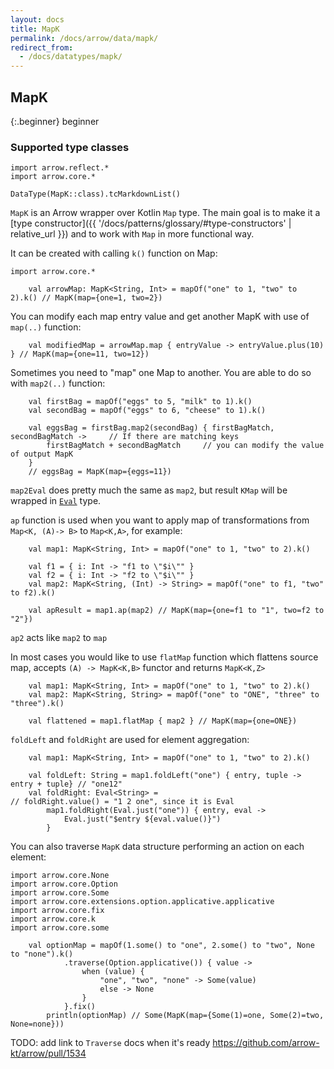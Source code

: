 ```yaml
---
layout: docs
title: MapK
permalink: /docs/arrow/data/mapk/
redirect_from:
  - /docs/datatypes/mapk/
---
```


## MapK

{:.beginner}
beginner

### Supported type classes

```kotlin:ank:replace
import arrow.reflect.*
import arrow.core.*

DataType(MapK::class).tcMarkdownList()
```

`MapK` is an Arrow wrapper over Kotlin `Map` type. The main goal is to make it a [type constructor]({{ '/docs/patterns/glossary/#type-constructors' | relative_url }})
and to work with `Map` in more functional way.

It can be created with calling `k()` function on Map:

```kotlin:ank
import arrow.core.*

    val arrowMap: MapK<String, Int> = mapOf("one" to 1, "two" to 2).k() // MapK(map={one=1, two=2})
```

You can modify each map entry value and get another MapK with use of `map(..)` function:

```kotlin:ank
    val modifiedMap = arrowMap.map { entryValue -> entryValue.plus(10) } // MapK(map={one=11, two=12})
```

Sometimes you need to "map" one Map to another. You are able to do so with `map2(..)` function:

```kotlin:ank
    val firstBag = mapOf("eggs" to 5, "milk" to 1).k()
    val secondBag = mapOf("eggs" to 6, "cheese" to 1).k()

    val eggsBag = firstBag.map2(secondBag) { firstBagMatch, secondBagMatch ->     // If there are matching keys
        firstBagMatch + secondBagMatch     // you can modify the value of output MapK
    }
    // eggsBag = MapK(map={eggs=11})
```

`map2Eval` does pretty much the same as `map2`, but result `KMap` will be wrapped in [`Eval`](https://arrow-kt.io/docs/arrow/core/eval/#eval) type.

`ap` function is used when you want to apply map of transformations from `Map<K, (A)-> B>` to `Map<K,A>`, for example:

```kotlin:ank
    val map1: MapK<String, Int> = mapOf("one" to 1, "two" to 2).k()
    
    val f1 = { i: Int -> "f1 to \"$i\"" }
    val f2 = { i: Int -> "f2 to \"$i\"" }
    val map2: MapK<String, (Int) -> String> = mapOf("one" to f1, "two" to f2).k()

    val apResult = map1.ap(map2) // MapK(map={one=f1 to "1", two=f2 to "2"})
``` 
`ap2` acts like `map2` to `map`

In most cases you would like to use `flatMap` function which flattens source map, accepts `(A) -> MapK<K,B>` functor and returns `MapK<K,Z>`

```kotlin:ank
    val map1: MapK<String, Int> = mapOf("one" to 1, "two" to 2).k()
    val map2: MapK<String, String> = mapOf("one" to "ONE", "three" to "three").k()

    val flattened = map1.flatMap { map2 } // MapK(map={one=ONE})
```

`foldLeft` and `foldRight` are used for element aggregation:

```kotlin:ank
    val map1: MapK<String, Int> = mapOf("one" to 1, "two" to 2).k()

    val foldLeft: String = map1.foldLeft("one") { entry, tuple -> entry + tuple} // "one12"
    val foldRight: Eval<String> =                                                // foldRight.value() = "1 2 one", since it is Eval
        map1.foldRight(Eval.just("one")) { entry, eval ->
            Eval.just("$entry ${eval.value()}")
        }
```

You can also traverse `MapK` data structure performing an action on each element:

```kotlin:ank
import arrow.core.None
import arrow.core.Option
import arrow.core.Some
import arrow.core.extensions.option.applicative.applicative
import arrow.core.fix
import arrow.core.k
import arrow.core.some

    val optionMap = mapOf(1.some() to "one", 2.some() to "two", None to "none").k()
            .traverse(Option.applicative()) { value ->
                when (value) {
                    "one", "two", "none" -> Some(value)
                    else -> None
                }
            }.fix()
        println(optionMap) // Some(MapK(map={Some(1)=one, Some(2)=two, None=none}))
``` 

TODO: add link to `Traverse` docs when it's ready https://github.com/arrow-kt/arrow/pull/1534